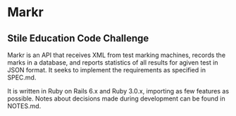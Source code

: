 # Markr
## Stile Education Code Challenge

Markr is an API that receives XML from test marking machines, records the marks in a database, and reports statistics of all results for agiven test in JSON format. It seeks to implement the requirements as specified in SPEC.md.

It is written in Ruby on Rails 6.x and Ruby 3.0.x, importing as few features as possible. Notes about decisions made during development can be found in NOTES.md.
